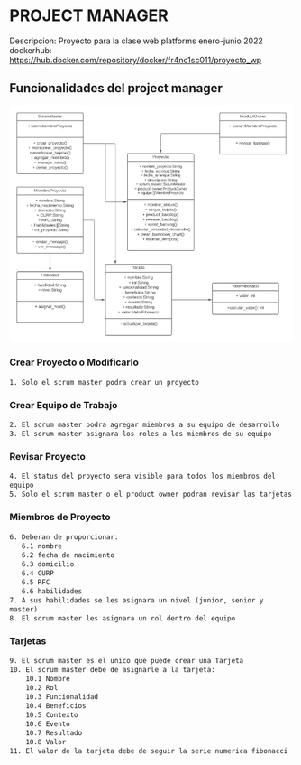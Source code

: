 # PROJECT MANAGER 

Descripcion: Proyecto para la clase web platforms enero-junio 2022
dockerhub: https://hub.docker.com/repository/docker/fr4nc1sc011/proyecto_wp

## Funcionalidades del project manager

![Proyecto Diagrama Clases](https://github.com/329904/proyectoWp/blob/main/DiagramaClasesProjectManager.png)

### Crear Proyecto o Modificarlo
    1. Solo el scrum master podra crear un proyecto

### Crear Equipo de Trabajo
    2. El scrum master podra agregar miembros a su equipo de desarrollo
    3. El scrum master asignara los roles a los miembros de su equipo

### Revisar Proyecto
    4. El status del proyecto sera visible para todos los miembros del equipo
    5. Solo el scrum master o el product owner podran revisar las tarjetas
    
### Miembros de Proyecto
    6. Deberan de proporcionar:
       6.1 nombre 
       6.2 fecha de nacimiento
       6.3 domicilio
       6.4 CURP
       6.5 RFC
       6.6 habilidades
    7. A sus habilidades se les asignara un nivel (junior, senior y master)
    8. El scrum master les asignara un rol dentro del equipo
    
### Tarjetas
    9. El scrum master es el unico que puede crear una Tarjeta
    10. El scrum master debe de asignarle a la tarjeta: 
        10.1 Nombre
        10.2 Rol
        10.3 Funcionalidad
        10.4 Beneficios
        10.5 Contexto
        10.6 Evento 
        10.7 Resultado
        10.8 Valor
    11. El valor de la tarjeta debe de seguir la serie numerica fibonacci
    
    

